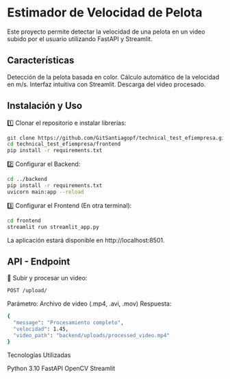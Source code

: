 #  Estimador de Velocidad de Pelota

Este proyecto permite detectar la velocidad de una pelota en un video subido por el usuario utilizando FastAPI y Streamlit.

## Características

Detección de la pelota basada en color.
Cálculo automático de la velocidad en m/s.
Interfaz intuitiva con Streamlit.
Descarga del video procesado.

## Instalación y Uso

1️⃣ Clonar el repositorio e instalar librerías:
```bash
git clone https://github.com/GitSantiagopf/technical_test_efiempresa.git
cd technical_test_efiempresa/frontend
pip install -r requirements.txt
```
2️⃣ Configurar el Backend:
```bash
cd ../backend
pip install -r requirements.txt
uvicorn main:app --reload
```
3️⃣ Configurar el Frontend (En otra terminal):
```bash
cd frontend
streamlit run streamlit_app.py
```
La aplicación estará disponible en http://localhost:8501.

## API - Endpoint

🔹 Subir y procesar un video:

```bash
POST /upload/
```

Parámetro: Archivo de video (.mp4, .avi, .mov)
Respuesta:
```bash
{
  "message": "Procesamiento completo",
  "velocidad": 1.45,
  "video_path": "backend/uploads/processed_video.mp4"
}
```
Tecnologías Utilizadas

Python 3.10
FastAPI
OpenCV
Streamlit